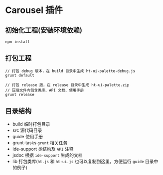 # Carousel 插件

## 初始化工程(安装环境依赖)

    npm install

## 打包工程

    // 打包 debug 版本，在 build 目录中生成 ht-ui-palette-debug.js
    grunt default

    // 打包 release 版，在 release 目录中生成 ht-ui-palette.zip
    // 压缩文件内包含类库、API 文档、使用手册
    grunt release

## 目录结构

* build 临时打包目录
* src 源代码目录
* guide 使用手册
* grunt-tasks `grunt` 相关任务
* ide-support 类结构及 `API` 注释
* jsdoc 根据 `ide-support` 生成的文档
* lib 打包类库(`ht.js` 和 `ht-ui.js` 也可以复制到这里，方便运行 `guide` 目录中的例子)
